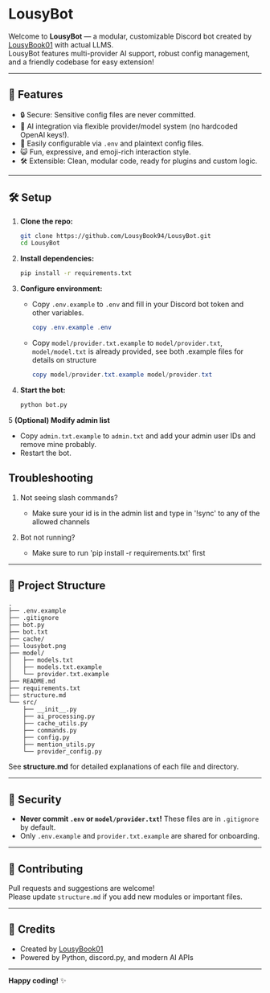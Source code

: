 # LousyBot

Welcome to **LousyBot** — a modular, customizable Discord bot created by [LousyBook01](https://github.com/LousyBook94) with actual LLMS.  
LousyBot features multi-provider AI support, robust config management, and a friendly codebase for easy extension!

---

## 🚀 Features

- 🔒 Secure: Sensitive config files are never committed.
- 🤖 AI integration via flexible provider/model system (no hardcoded OpenAI keys!).
- 📝 Easily configurable via `.env` and plaintext config files.
- 😺 Fun, expressive, and emoji-rich interaction style.
- 🛠️ Extensible: Clean, modular code, ready for plugins and custom logic.

---

## 🛠️ Setup

1. **Clone the repo:**
   ```sh
   git clone https://github.com/LousyBook94/LousyBot.git
   cd LousyBot
   ```

2. **Install dependencies:**
   ```sh
   pip install -r requirements.txt
   ```

3. **Configure environment:**
   - Copy `.env.example` to `.env` and fill in your Discord bot token and other variables.
   
      ```powershell
      copy .env.example .env
      ```
      
   - Copy `model/provider.txt.example` to `model/provider.txt`, `model/model.txt` is already provided, see both .example files for details on structure

      ```powershell
      copy model/provider.txt.example model/provider.txt
      ```

4. **Start the bot:**
   ```sh
   python bot.py
   ```

5 **(Optional) Modify admin list**
   - Copy `admin.txt.example` to `admin.txt` and add your admin user IDs and remove mine probably.
   - Restart the bot.


## Troubleshooting

1. Not seeing slash commands?
   - Make sure your id is in the admin list and type in '!sync' to any of the allowed channels

2. Bot not running?
   - Make sure to run 'pip install -r requirements.txt' first

---

## 📁 Project Structure

```
.
├── .env.example
├── .gitignore
├── bot.py
├── bot.txt
├── cache/
├── lousybot.png
├── model/
│   ├── models.txt
│   ├── models.txt.example
│   └── provider.txt.example
├── README.md
├── requirements.txt
├── structure.md
└── src/
    ├── __init__.py
    ├── ai_processing.py
    ├── cache_utils.py
    ├── commands.py
    ├── config.py
    ├── mention_utils.py
    └── provider_config.py
```

See **structure.md** for detailed explanations of each file and directory.

---

## 🔐 Security

- **Never commit `.env` or `model/provider.txt`!** These files are in `.gitignore` by default.
- Only `.env.example` and `provider.txt.example` are shared for onboarding.

---

## 🤝 Contributing

Pull requests and suggestions are welcome!  
Please update `structure.md` if you add new modules or important files.

---

## 🙏 Credits

- Created by [LousyBook01](https://github.com/LousyBook94)
- Powered by Python, discord.py, and modern AI APIs

---

**Happy coding!** ✨
